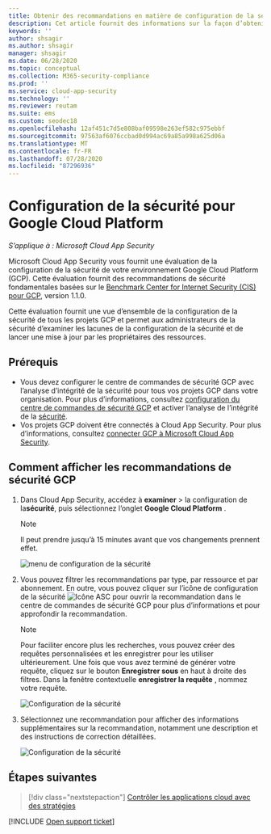 ```yaml
---
title: Obtenir des recommandations en matière de configuration de la sécurité pour GCP
description: Cet article fournit des informations sur la façon d’obtenir des recommandations en matière de configuration de la sécurité dans Cloud App Security en s’intégrant à Google Cloud Platform.
keywords: ''
author: shsagir
ms.author: shsagir
manager: shsagir
ms.date: 06/28/2020
ms.topic: conceptual
ms.collection: M365-security-compliance
ms.prod: ''
ms.service: cloud-app-security
ms.technology: ''
ms.reviewer: reutam
ms.suite: ems
ms.custom: seodec18
ms.openlocfilehash: 12af451c7d5e808baf09598e263ef582c975ebbf
ms.sourcegitcommit: 97563af6076ccbad0d994ac69a85a998a625d06a
ms.translationtype: MT
ms.contentlocale: fr-FR
ms.lasthandoff: 07/28/2020
ms.locfileid: "87296936"
---
```

# <a name="security-configuration-for-google-cloud-platform"></a>Configuration de la sécurité pour Google Cloud Platform

*S’applique à : Microsoft Cloud App Security*

Microsoft Cloud App Security vous fournit une évaluation de la configuration de la sécurité de votre environnement Google Cloud Platform (GCP). Cette évaluation fournit des recommandations de sécurité fondamentales basées sur le [Benchmark Center for Internet Security (CIS) pour GCP](https://www.cisecurity.org/benchmark/google_cloud_computing_platform/), version 1.1.0.

Cette évaluation fournit une vue d’ensemble de la configuration de la sécurité de tous les projets GCP et permet aux administrateurs de la sécurité d’examiner les lacunes de la configuration de la sécurité et de lancer une mise à jour par les propriétaires des ressources.

## <a name="prerequisites"></a>Prérequis

- Vous devez configurer le centre de commandes de sécurité GCP avec l’analyse d’intégrité de la sécurité pour tous vos projets GCP dans votre organisation. Pour plus d’informations, consultez [configuration du centre de commandes de sécurité GCP](https://cloud.google.com/security-command-center/docs/quickstart-scc-setup) et activer l’analyse de l’intégrité de la [sécurité](https://cloud.google.com/security-command-center/docs/how-to-use-security-health-analytics).
- Vos projets GCP doivent être connectés à Cloud App Security. Pour plus d’informations, consultez [connecter GCP à Microsoft Cloud App Security](connect-google-gcp-to-microsoft-cloud-app-security.md).

## <a name="how-to-view-gcp-security-recommendations"></a>Comment afficher les recommandations de sécurité GCP

1. Dans Cloud App Security, accédez à **examiner**  >  la configuration de la**sécurité**, puis sélectionnez l’onglet **Google Cloud Platform** .

    > [!NOTE]
    > Il peut prendre jusqu’à 15 minutes avant que vos changements prennent effet.

    ![menu de configuration de la sécurité](media/security-configuration-menu.png)

1. Vous pouvez filtrer les recommandations par type, par ressource et par abonnement. En outre, vous pouvez cliquer sur l’icône de configuration de la sécurité ![Icône ASC](media/asc-icon.png) pour ouvrir la recommandation dans le centre de commandes de sécurité GCP pour plus d’informations et pour approfondir la recommandation.

    > [!NOTE]
    > Pour faciliter encore plus les recherches, vous pouvez créer des requêtes personnalisées et les enregistrer pour les utiliser ultérieurement. Une fois que vous avez terminé de générer votre requête, cliquez sur le bouton **Enregistrer sous** en haut à droite des filtres. Dans la fenêtre contextuelle **enregistrer la requête** , nommez votre requête.

    ![Configuration de la sécurité](media/security-configuration-gcp.png)

1. Sélectionnez une recommandation pour afficher des informations supplémentaires sur la recommandation, notamment une description et des instructions de correction détaillées.

    ![Configuration de la sécurité](media/security-configuration-gcp-details.png)

## <a name="next-steps"></a>Étapes suivantes

> [!div class="nextstepaction"]
> [Contrôler les applications cloud avec des stratégies](control-cloud-apps-with-policies.md)

[!INCLUDE [Open support ticket](includes/support.md)]
